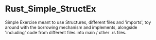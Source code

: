 # Rust_Simple_StructEx
Simple Exercise meant to use Structures, different files and 'imports', toy around with the borrowing mechanism and implements, alongside 'including' code from different files into main / other .rs files.
